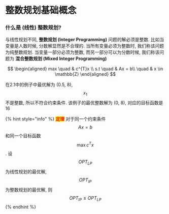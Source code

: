 # 整数规划基础概念

### 什么是 (线性) 整数规划?

与线性规划不同, **整数规划 (Integer Programming)** 问题的解必须是整数. 比如当变量是人数时候, 分数解显然是不合理的. 当所有变量必须为整数时, 我们称该问题为纯整数规划. 当变量一部分必须为整数, 而另一部分可以为分数时候, 我们称该问题为 **混合整数规划 (Mixed Integer Programming)**

$$
\begin{aligned}
max \quad & c^{T}x \\
s.t \quad & Ax = b\\
\quad & x \in \mathbb{Z}
\end{aligned}
$$

在2.1中的例子中最优解为 (0.5, 8), $$x_{1}$$ 不是整数, 所以不符合约束条件. 该例子的最优整数解为 (0, 8), 对应的目标函数是16

{% hint style="info" %}
<mark style="color:red;">**定理**</mark> 对于同一个约束条件 $$Ax = b$$ 和同一个目标函数 $$\max c^{T}x$$. 设 $$OPT_{LP}$$ 为线性规划的最优解, $$OPT_{IP}$$ 为整数规划的最优解, 则 $$OPT_{IP} \leq OPT_{LP}$$
{% endhint %}

